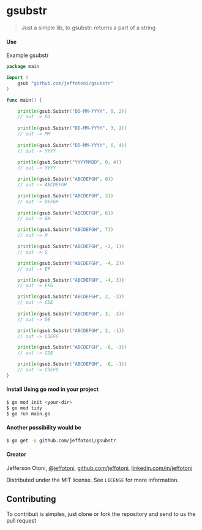 # gsubstr

>Just a simple lib, to gsubstr: returns a part of a string

#### Use

Example gsubstr
```go
package main

import (
	gsub "github.com/jeffotoni/gsubstr"
)

func main() {

    println(gsub.Substr("DD-MM-YYYY", 0, 2))
    // out -> DD
    
    println(gsub.Substr("DD-MM-YYYY", 3, 2))
    // out -> MM
    
    println(gsub.Substr("DD-MM-YYYY", 6, 4))
    // out -> YYYY
    
    println(gsub.Substr("YYYYMMDD", 0, 4))
    // out -> YYYY

    println(gsub.Substr("ABCDEFGH", 0))
    // out -> ABCDEFGH

    println(gsub.Substr("ABCDEFGH", 3))
    // out -> DEFGH
    
    println(gsub.Substr("ABCDEFGH", 6))
    // out -> GH

    println(gsub.Substr("ABCDEFGH", 7))
    // out -> H

    println(gsub.Substr("ABCDEFGH", -2, 1))
    // out -> G

    println(gsub.Substr("ABCDEFGH", -4, 2))
    // out -> EF

    println(gsub.Substr("ABCDEFGH", -4, 3))
    // out -> EFG

    println(gsub.Substr("ABCDEFGH", 2, -3))
    // out -> CDE
   
    println(gsub.Substr("ABCDEFGH", 3, -3))
    // out -> DE

    println(gsub.Substr("ABCDEFGH", 2, -1))
    // out -> CDEFG

    println(gsub.Substr("ABCDEFGH", -6, -3))
    // out -> CDE

    println(gsub.Substr("ABCDEFGH", -6, -1))
    // out -> CDEFG
}
```

#### Install Using go mod in your project
```bash
$ go mod init <your-dir>
$ go mod tidy
$ go run main.go
``````

#### Another possibility would be
```bash
$ go get -u github.com/jeffotoni/gsubstr
```

#### Creator

Jefferson Otoni, [@jeffotoni](https://twitter.com/jeffotoni), [github.com/jeffotoni](https://github.com/jeffotoni), [linkedin.com/in/jeffotoni](https://www.linkedin.com/in/jeffotoni)   


Distributed under the MIT license. See ``LICENSE`` for more information.

## Contributing

To contribuit is simples, just clone or fork the repository and send to us the pull request